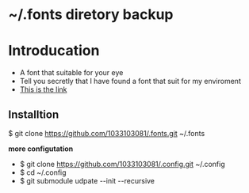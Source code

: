 # ~/.fonts diretory backup

# Introducation
- A font that suitable for your eye
- Tell you secretly that I have found a font that suit for my enviroment
- [This is the link](github.com/yakumioto/YaHei-Consolas-Hybird-1.12)

<!--https://github.com/yakumioto/YaHei-Consolas-Hybrid-1.12-->


## Installtion
$ git clone https://github.com/1033103081/.fonts.git ~/.fonts

**more configutation**
- $ git clone  https://github.com/1033103081/.config.git ~/.config 
- $ cd ~/.config
- $ git submodule udpate --init --recursive
